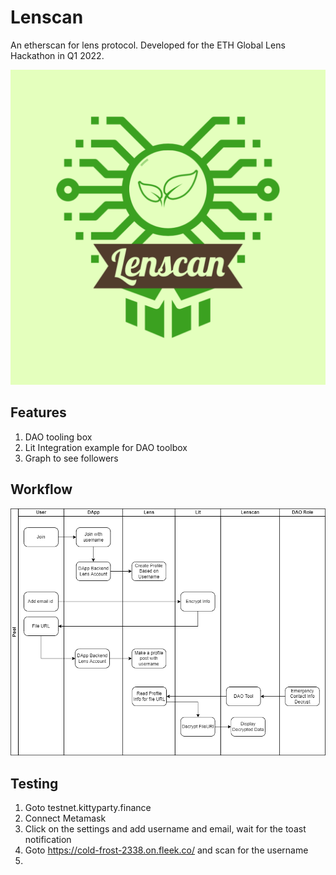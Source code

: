 # Lenscan

An etherscan for lens protocol. Developed for the ETH Global Lens Hackathon in Q1 2022.

![image info](./logo.png) 

## Features
1. DAO tooling box
2. Lit Integration example for DAO toolbox
3. Graph to see followers


## Workflow 

![Workflow](./lenscan.png) 



## Testing

1. Goto testnet.kittyparty.finance
2. Connect Metamask
3. Click on the settings and add username and email, wait for the toast notification
4. Goto https://cold-frost-2338.on.fleek.co/ and scan for the username
5. 